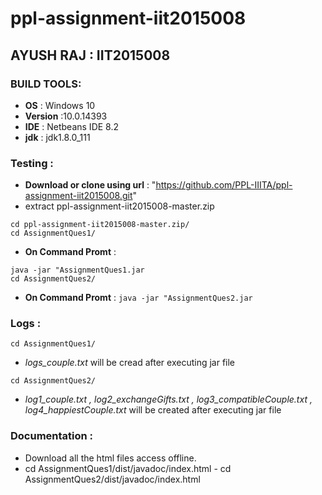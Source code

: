 # ppl-assignment-iit2015008

## AYUSH RAJ : IIT2015008
   
### BUILD TOOLS:
   - **OS** : Windows 10
   - **Version** :10.0.14393
   - **IDE** : Netbeans IDE 8.2
   - **jdk** : jdk1.8.0_111
   
### Testing :
   - **Download or clone using url** : "https://github.com/PPL-IIITA/ppl-assignment-iit2015008.git"                                       
   - extract ppl-assignment-iit2015008-master.zip  
   ```
   cd ppl-assignment-iit2015008-master.zip/
   cd AssignmentQues1/
   ```
   - **On Command Promt** : 
   ```
   java -jar "AssignmentQues1.jar
   cd AssignmentQues2/
   ```
   - **On Command Promt** : ``` java -jar "AssignmentQues2.jar ```
   
### Logs :
   ```
   cd AssignmentQues1/    
   ````
   - _logs_couple.txt_  will be cread after executing jar file
   ```
   cd AssignmentQues2/     
   ```
   - _log1_couple.txt , log2_exchangeGifts.txt , log3_compatibleCouple.txt , log4_happiestCouple.txt_ will be created after executing
   jar file
   
### Documentation :
   - Download all the html files access offline.
   - cd AssignmentQues1/dist/javadoc/index.html                                                                                            - cd AssignmentQues2/dist/javadoc/index.html
   
   
   
   
